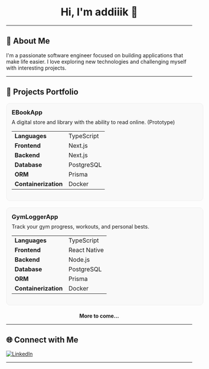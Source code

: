 <!-- GitHub Profile README -->

<h1 align="center">Hi, I'm addiiik 👋</h1>

---

## 🚀 About Me

I'm a passionate software engineer focused on building applications that make life easier. I love exploring new technologies and challenging myself with interesting projects.

---

## 📂 Projects Portfolio

<a href="https://github.com/addiiik/EBookApp" style="text-decoration:none;">
  <div style="border:1px solid #eee; border-radius:10px; padding:14px; margin-bottom:18px; background:#f9f9f9; width:100%;">
    <h3 style="margin:0;">EBookApp</h3>
    <p style="margin:8px 0 0 0;">A digital store and library with the ability to read online. (Prototype)</p>
    <table>
      <tr>
        <td><strong>Languages</strong></td>
        <td>TypeScript</td>
      </tr>
      <tr>
        <td><strong>Frontend</strong></td>
        <td>Next.js</td>
      </tr>
      <tr>
        <td><strong>Backend</strong></td>
        <td>Next.js</td>
      </tr>
      <tr>
        <td><strong>Database</strong></td>
        <td>PostgreSQL</td>
      </tr>
      <tr>
        <td><strong>ORM</strong></td>
        <td>Prisma</td>
      </tr>
      <tr>
        <td><strong>Containerization</strong></td>
        <td>Docker</td>
      </tr>
    </table>
  </div>
</a>

<a href="https://github.com/addiiik/GymLoggerApp" style="text-decoration:none;">
  <div style="border:1px solid #eee; border-radius:10px; padding:14px; margin-bottom:18px; background:#f9f9f9; width:100%;">
    <h3 style="margin:0;">GymLoggerApp</h3>
    <p style="margin:8px 0 0 0;">Track your gym progress, workouts, and personal bests.</p>
    <table>
      <tr>
        <td><strong>Languages</strong></td>
        <td>TypeScript</td>
      </tr>
      <tr>
        <td><strong>Frontend</strong></td>
        <td>React Native</td>
      </tr>
      <tr>
        <td><strong>Backend</strong></td>
        <td>Node.js</td>
      </tr>
      <tr>
        <td><strong>Database</strong></td>
        <td>PostgreSQL</td>
      </tr>
      <tr>
        <td><strong>ORM</strong></td>
        <td>Prisma</td>
      </tr>
      <tr>
        <td><strong>Containerization</strong></td>
        <td>Docker</td>
      </tr>
    </table>
  </div>
</a>

<p style="font-weight:bold; text-align:center; margin-top:20px;">More to come...</p>

---

## 🌐 Connect with Me

[![LinkedIn](https://img.shields.io/badge/LinkedIn-blue?logo=linkedin&style=flat-square)]([https://www.linkedin.com/in/YOUR-LINKEDIN-HERE](https://www.linkedin.com/in/adrian-kukla-6506aa360/))

---

<!-- End of README -->
